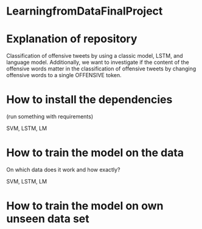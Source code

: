 # LearningfromDataFinalProject
# Explanation of repository

Classification of offensive tweets by using a classic model, LSTM, and language model. Additionally, we want to investigate if the content of the offensive words matter in the classification of offensive tweets by changing offensive words to a single OFFENSIVE token.


# How to install the dependencies
(run something with requirements)

SVM, LSTM, LM


# How to train the model on the data

On which data does it work and how exactly?

SVM, LSTM, LM



# How to train the model on own unseen data set



